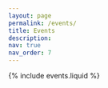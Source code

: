 ```yaml
---
layout: page
permalink: /events/
title: Events
description:
nav: true
nav_order: 7
---
```


{% include events.liquid %}
